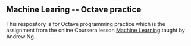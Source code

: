 ## Machine Learing -- Octave practice
This respository is for Octave programming practice which is the assignment from the online Coursera lesson [Machine Learning](https://www.coursera.org/learn/machine-learning/) taught by Andrew Ng.

